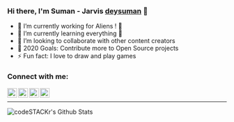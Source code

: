 ### Hi there, I'm Suman - Jarvis [deysuman][facebook] 👋


- 🔭 I’m currently working for Aliens ! 🤣
- 🌱 I’m currently learning everything 🤣
- 👯 I’m looking to collaborate with other content creators
- 🥅 2020 Goals: Contribute more to Open Source projects
- ⚡ Fun fact: I love to draw and play games

### Connect with me:


[<img align="left" alt="deysuman | Twitter" width="22px" src="https://cdn.jsdelivr.net/npm/simple-icons@v3/icons/twitter.svg" />][twitter]
[<img align="left" alt="deysuman | LinkedIn" width="22px" src="https://cdn.jsdelivr.net/npm/simple-icons@v3/icons/linkedin.svg" />][linkedin]
[<img align="left" alt="deysuman | LinkedIn" width="22px" src="https://cdn.jsdelivr.net/npm/simple-icons@v3/icons/facebook.svg" />][facebook]
[<img align="left" alt="deysuman | Instagram" width="22px" src="https://cdn.jsdelivr.net/npm/simple-icons@v3/icons/instagram.svg" />][instagram]


<br />

---


<img align="left" alt="codeSTACKr's Github Stats" src="https://github-readme-stats.vercel.app/api?username=deysuman&show_icons=true&hide_border=true" />


[twitter]: https://twitter.com/JarvesDey
[instagram]: https://instagram.com/JarvesDey
[facebook]: https://facebook.com/mr.jarves
[linkedin]: https://linkedin.com/in/deysuman

